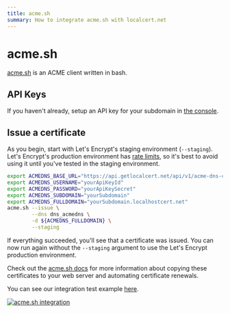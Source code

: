 ```yaml
---
title: acme.sh
summary: How to integrate acme.sh with localcert.net
---
```


# acme.sh

[acme.sh](https://github.com/acmesh-official/acme.sh) is an ACME client written in bash.

## API Keys

If you haven't already, setup an API key for your subdomain in [the console](https://console.getlocalcert.net/).

## Issue a certificate

As you begin, start with Let's Encrypt's staging environment (`--staging`).
Let's Encrypt's production environment has [rate limits](https://letsencrypt.org/docs/rate-limits/), so it's best to avoid using it until you've tested in the staging environment.

``` bash
export ACMEDNS_BASE_URL="https://api.getlocalcert.net/api/v1/acme-dns-compat"
export ACMEDNS_USERNAME="yourApiKeyId"
export ACMEDNS_PASSWORD="yourApiKeySecret"
export ACMEDNS_SUBDOMAIN="yourSubdomain"
export ACMEDNS_FULLDOMAIN="yourSubdomain.localhostcert.net"
acme.sh --issue \
        --dns dns_acmedns \
        -d ${ACMEDNS_FULLDOMAIN} \
        --staging
```

If everything succeeded, you'll see that a certificate was issued.
You can now run again without the `--staging` argument to use the Let's Encrypt production environment.

Check out the [acme.sh docs](https://github.com/acmesh-official/acme.sh/wiki)
for more information about copying these certificates to your web server and automating certificate renewals.

You can see our integration test example [here](https://github.com/robalexdev/getlocalcert-client-tests/blob/main/examples/acme.sh/register-and-issue.sh).

[![acme.sh integration](https://github.com/robalexdev/getlocalcert-client-tests/actions/workflows/acmesh.yml/badge.svg)](https://github.com/robalexdev/getlocalcert-client-tests/actions/workflows/acmesh.yml)

